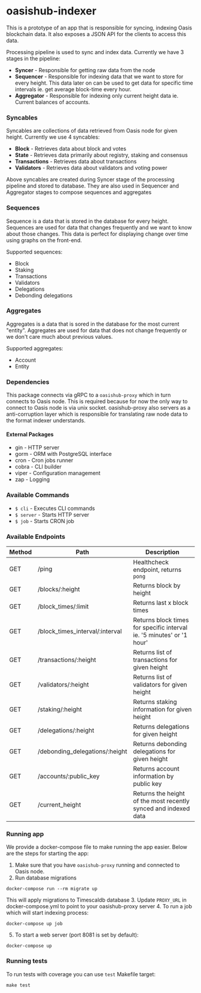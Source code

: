 # oasishub-indexer

This is a prototype of an app that is responsible for syncing, indexing Oasis blockchain data. 
It also exposes a JSON API for the clients to access this data.

Processing pipeline is used to sync and index data. Currently we have 3 stages in the pipeline:

- **Syncer** - Responsible for getting raw data from the node
- **Sequencer** - Responsible for indexing data that we want to store for every height. This data later on 
can be used to get data for specific time intervals ie. get average block-time every hour.
- **Aggregator** - Responsible for indexing only current height data ie. Current balances of accounts.

### Syncables

Syncables are collections of data retrieved from Oasis node for given height. Currently we use 4 syncables:

- **Block**        - Retrieves data about block and votes
- **State**        - Retrieves data primarily about registry, staking and consensus
- **Transactions** - Retrieves data about transactions
- **Validators**   - Retrieves data about validators and voting power

Above syncables are created during Syncer stage of the processing pipeline and stored to database.
They are also used in Sequencer and Aggregator stages to compose sequences and aggregates

### Sequences

Sequence is a data that is stored in the database for every height. Sequences are used for data that 
changes frequently and we want to know about those changes. This data is perfect 
for displaying change over time using graphs on the front-end.

Supported sequences:

- Block
- Staking
- Transactions
- Validators
- Delegations
- Debonding delegations

### Aggregates

Aggregates is a data that is sored in the database for the most current "entity". 
Aggregates are used for data that does not change frequently or we don't care 
much about previous values.

Supported aggregates:

- Account
- Entity

### Dependencies

This package connects via gRPC to a `oasishub-proxy` which in turn connects to Oasis node.
This is required because for now the only way to connect to Oasis node is via unix socket.
oasishub-proxy also servers as a anti-corruption layer which is responsible for 
translating raw node data to the format indexer understands.

#### External Packages

- gin   - HTTP server
- gorm  - ORM with PostgreSQL interface
- cron  - Cron jobs runner
- cobra - CLI builder
- viper - Configuration management
- zap   - Logging

### Available Commands

- `$ cli`    - Executes CLI commands
- `$ server` - Starts HTTP server
- `$ job`    - Starts CRON job

### Available Endpoints

| Method | Path                            | Description
|--------|---------------------------------|------------------------------------
| GET    | /ping                           | Healthcheck endpoint, returns `pong`
| GET    | /blocks/:height                 | Returns block by height
| GET    | /block_times/:limit             | Returns last x block times
| GET    | /block_times_interval/:interval | Returns block times for specific interval ie. '5 minutes' or '1 hour'
| GET    | /transactions/:height           | Returns list of transactions for given height
| GET    | /validators/:height             | Returns list of validators for given height
| GET    | /staking/:height                | Returns staking information for given height
| GET    | /delegations/:height            | Returns delegations for given height
| GET    | /debonding_delegations/:height  | Returns debonding delegations for given height
| GET    | /accounts/:public_key           | Returns account information by public key
| GET    | /current_height                 | Returns the height of the most recently synced and indexed data

### Running app

We provide a docker-compose file to make running the app easier.
Below are the steps for starting the app:

1. Make sure that you have `oasishub-proxy` running and connected to Oasis node.
2. Run database migrations
```shell script
docker-compose run --rm migrate up
```
This will apply migrations to Timescaldb database
3. Update `PROXY_URL` in docker-compose.yml to point to your oasishub-proxy server
4. To run a job which will start indexing process:
```shell script
docker-compose up job
``` 
5. To start a web server (port 8081 is set by default):
```shell script
docker-compose up
```

### Running tests

To run tests with coverage you can use `test` Makefile target:

```shell script
make test
```